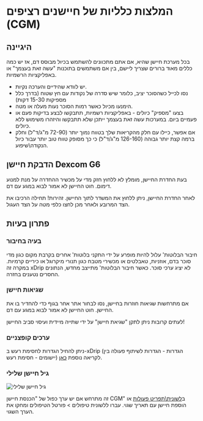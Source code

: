 # המלצות כלליות של חיישנים רציפים (CGM)

## היגיינה

בכל מערכת חיישן שהיא, אם אתם מתכוונים להשתמש בכיול מבוסס דם, אז יש כמה כללים מאוד ברורים שצריך ליישם, בין אם משתמשים בתוכנות "עשה זאת בעצמך" או באפליקציות הרשמיות.

-   יש לוודא שהידיים והערכה נקיות.
-   נסו לכייל כשהסוכר יציב, כלומר שיש סדרה של נקודות עם חץ שטוח  (בדרך כלל מספיקות 15-30 דקות)
-   הימנעו מכיול כאשר רמות הסוכר נעות מעלה או מטה.
-   בצעו "מספיק" כיולים - באפליקציות רשמיות, תתבקשו   לבצע בדיקות פעם או פעמיים ביום. במערכות עשה זאת בעצמך ייתכן שלא תתבקשו והיזהרו משימוש ללא כיולים.
-   אם אפשר, כיילו עם חלק מהקריאות שלך בטווח נמוך יותר (72-90 מ"ג/ד"ל) וחלק ברמה קצת יותר גבוהה (126-160 מ"ג/ד"ל) כי כך מסופק טווח טוב יותר עבור כיול הנקודה\שיפוע.

## הדבקת חיישן Dexcom G6

בעת החדרת החיישן, מומלץ לא ללחוץ חזק מדי על מכשיר ההחדרה על מנת למנוע דימום. חוט החיישן לא אמור לבוא במגע עם דם.

לאחר החדרת החיישן, ניתן ללחוץ את המשדר לתוך החיישן. זהירות! תחילה הרכיבו את הצד המרובע ולאחר מכן לחצו כלפי מטה על הצד העגול.

## פתרון בעיות

### בעיה בחיבור

חיבור הבלוטות' עלול להיות מופרע על ידי התקני בלוטות' אחרים בקרבת מקום כגון מדי סוכר בדם, אוזניות, טאבלטים או מכשירי מטבח כגון תנורי מיקרוגל או כיריים קרמיות. במקרה זה xDrip לא יציג ערכי סוכר. כאשר חיבור הבלוטות' מתייצב מחדש, הנתונים החסרים נטענים בחזרה.

### שגיאות חיישן

אם מתרחשות שגיאות חוזרות בחיישן, נסו לבחור אתר אחר בגוף כדי להחדיר בו את החיישן. חוט החיישן לא אמור לבוא במגע עם דם.

לעתים קרובות ניתן לתקן "שגיאת חיישן" על ידי שתייה מיידית ועיסוי סביב החיישן!

### ערכים קופצניים

ניתן להחיל הגדרות לחסימת רעש ב-xDrip (הגדרות - הגדרות לשיתוף פעולה בין יישומים - חסימת רעש) לקריאה נוספת [כאן](../Usage/Smoothing-Blood-Glucose-Data-in-xDrip.md).

### גיל חיישן שלילי

![גיל חיישן שלילי](../images/Troubleshooting_SensorAge.png)

זה מתרחש אם יש ערך כפול של "הכנסת חיישן CGM" ב[לשונית\תפריט פעולות](../Configuration/Config-Builder#actions) או הוספת חיישן עם תאריך שגוי. עברו ללשונית טיפולים > פורטל הטיפולים ומחקו את הערך השגוי.
